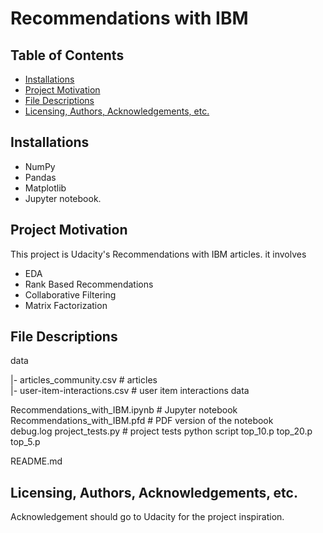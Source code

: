 # Recommendations with IBM

## Table of Contents
 * [Installations](#installations)
 * [Project Motivation](#project-motivation)
 * [File Descriptions](#file-descriptions)
 * [Licensing, Authors, Acknowledgements, etc.](#licensing-authors-acknowledgements-etc)
 

## Installations
 - NumPy
 - Pandas
 - Matplotlib
 - Jupyter notebook.

## Project Motivation
This project is Udacity's Recommendations with IBM articles. it involves
 - EDA
 - Rank Based Recommendations
 - Collaborative Filtering
 - Matrix Factorization

## File Descriptions

data    

|- articles_community.csv # articles     
|- user-item-interactions.csv # user item interactions data  


Recommendations_with_IBM.ipynb # Jupyter notebook     
Recommendations_with_IBM.pfd # PDF version of the notebook     
debug.log
project_tests.py # project tests python script
top_10.p
top_20.p
top_5.p

README.md    

## Licensing, Authors, Acknowledgements, etc.
Acknowledgement should go to Udacity for the project inspiration.
